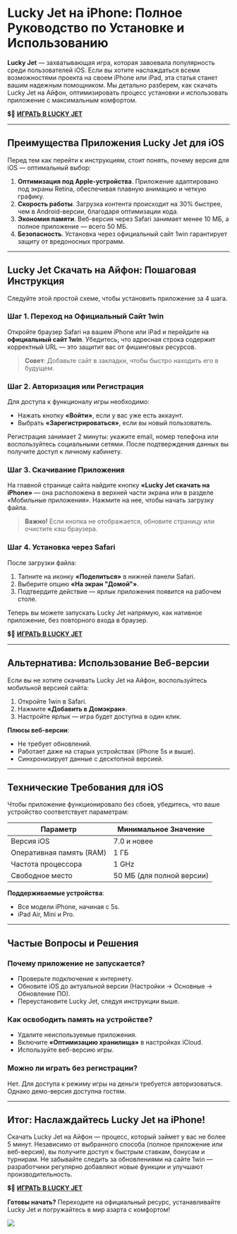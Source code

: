 # Lucky Jet на iPhone: Полное Руководство по Установке и Использованию  

**Lucky Jet** — захватывающая игра, которая завоевала популярность среди пользователей iOS. Если вы хотите наслаждаться всеми возможностями проекта на своем iPhone или iPad, эта статья станет вашим надежным помощником. Мы детально разберем, как скачать Lucky Jet на Айфон, оптимизировать процесс установки и использовать приложение с максимальным комфортом.  

💲🎰 [**ИГРАТЬ В LUCKY JET**](https://clck.ru/3FxvFf "ИГРАТЬ В LUCKY JET")

---

## Преимущества Приложения Lucky Jet для iOS  
Перед тем как перейти к инструкциям, стоит понять, почему версия для iOS — оптимальный выбор:  

1. **Оптимизация под Apple-устройства**. Приложение адаптировано под экраны Retina, обеспечивая плавную анимацию и четкую графику.  
2. **Скорость работы**. Загрузка контента происходит на 30% быстрее, чем в Android-версии, благодаря оптимизации кода.  
3. **Экономия памяти**. Веб-версия через Safari занимает менее 10 МБ, а полное приложение — всего 50 МБ.  
4. **Безопасность**. Установка через официальный сайт 1win гарантирует защиту от вредоносных программ.  

---

## Lucky Jet Скачать на Айфон: Пошаговая Инструкция  
Следуйте этой простой схеме, чтобы установить приложение за 4 шага.  

### Шаг 1. Переход на Официальный Сайт 1win  
Откройте браузер Safari на вашем iPhone или iPad и перейдите на **официальный сайт 1win**. Убедитесь, что адресная строка содержит корректный URL — это защитит вас от фишинговых ресурсов.  

> **Совет**: Добавьте сайт в закладки, чтобы быстро находить его в будущем.  

### Шаг 2. Авторизация или Регистрация  
Для доступа к функционалу игры необходимо:  
- Нажать кнопку **«Войти»**, если у вас уже есть аккаунт.  
- Выбрать **«Зарегистрироваться»**, если вы новый пользователь.  

Регистрация занимает 2 минуты: укажите email, номер телефона или воспользуйтесь социальными сетями. После подтверждения данных вы получите доступ к личному кабинету.  

### Шаг 3. Скачивание Приложения  
На главной странице сайта найдите кнопку **«Lucky Jet скачать на iPhone»** — она расположена в верхней части экрана или в разделе «Мобильные приложения». Нажмите на нее, чтобы начать загрузку файла.  

> **Важно!** Если кнопка не отображается, обновите страницу или очистите кэш браузера.  

### Шаг 4. Установка через Safari  
После загрузки файла:  
1. Тапните на иконку **«Поделиться»** в нижней панели Safari.  
2. Выберите опцию **«На экран "Домой"»**.  
3. Подтвердите действие — ярлык приложения появится на рабочем столе.  

Теперь вы можете запускать Lucky Jet напрямую, как нативное приложение, без повторного входа в браузер.  

💲🎰 [**ИГРАТЬ В LUCKY JET**](https://clck.ru/3FxvFf "ИГРАТЬ В LUCKY JET")

---

## Альтернатива: Использование Веб-версии  
Если вы не хотите скачивать Lucky Jet на Айфон, воспользуйтесь мобильной версией сайта:  
1. Откройте 1win в Safari.  
2. Нажмите **«Добавить в Домэкран»**.  
3. Настройте ярлык — игра будет доступна в один клик.  

**Плюсы веб-версии**:  
- Не требует обновлений.  
- Работает даже на старых устройствах (iPhone 5s и выше).  
- Синхронизирует данные с десктопной версией.  

---

## Технические Требования для iOS  
Чтобы приложение функционировало без сбоев, убедитесь, что ваше устройство соответствует параметрам:  

| Параметр                | Минимальное Значение       |  
|-------------------------|----------------------------|  
| Версия iOS              | 7.0 и новее                |  
| Оперативная память (RAM)| 1 ГБ                       |  
| Частота процессора      | 1 GHz                      |  
| Свободное место         | 50 МБ (для полной версии)  |  

**Поддерживаемые устройства**:  
- Все модели iPhone, начиная с 5s.  
- iPad Air, Mini и Pro.  

---

## Частые Вопросы и Решения  
### Почему приложение не запускается?  
- Проверьте подключение к интернету.  
- Обновите iOS до актуальной версии (Настройки → Основные → Обновление ПО).  
- Переустановите Lucky Jet, следуя инструкции выше.  

### Как освободить память на устройстве?  
- Удалите неиспользуемые приложения.  
- Включите **«Оптимизацию хранилища»** в настройках iCloud.  
- Используйте веб-версию игры.  

### Можно ли играть без регистрации?  
Нет. Для доступа к режиму игры на деньги требуется авторизоваться. Однако демо-версия доступна гостям.  

---

## Итог: Наслаждайтесь Lucky Jet на iPhone!  
Скачать Lucky Jet на Айфон — процесс, который займет у вас не более 5 минут. Независимо от выбранного способа (полное приложение или веб-версия), вы получите доступ к быстрым ставкам, бонусам и турнирам. Не забывайте следить за обновлениями на сайте 1win — разработчики регулярно добавляют новые функции и улучшают производительность.  

💲🎰 [**ИГРАТЬ В LUCKY JET**](https://clck.ru/3FxvFf "ИГРАТЬ В LUCKY JET")

**Готовы начать?** Переходите на официальный ресурс, устанавливайте Lucky Jet и погружайтесь в мир азарта с комфортом!  

[![](https://i.ibb.co/stvjx4d/Lucky-Jet.jpg)](https://clck.ru/3FxvFf)
